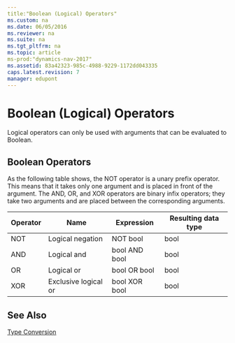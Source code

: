 ```yaml
---
title:"Boolean (Logical) Operators"
ms.custom: na
ms.date: 06/05/2016
ms.reviewer: na
ms.suite: na
ms.tgt_pltfrm: na
ms.topic: article
ms-prod:"dynamics-nav-2017"
ms.assetid: 83a42323-985c-4988-9229-1172dd043335
caps.latest.revision: 7
manager: edupont
---
```

# Boolean (Logical) Operators
Logical operators can only be used with arguments that can be evaluated to Boolean.  
  
## Boolean Operators  
 As the following table shows, the NOT operator is a unary prefix operator. This means that it takes only one argument and is placed in front of the argument. The AND, OR, and XOR operators are binary infix operators; they take two arguments and are placed between the corresponding arguments.  
  
|Operator|Name|Expression|Resulting data type|  
|--------------|----------|----------------|-------------------------|  
|NOT|Logical negation|NOT bool|bool|  
|AND|Logical and|bool AND bool|bool|  
|OR|Logical or|bool OR bool|bool|  
|XOR|Exclusive logical or|bool XOR bool|bool|  
  
## See Also  
 [Type Conversion](Type-Conversion.md)